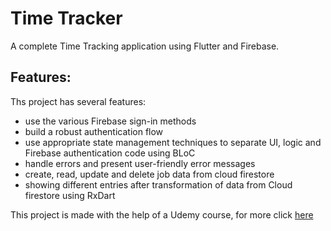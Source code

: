 # Time Tracker

A complete Time Tracking application using Flutter and Firebase.

## Features:

Ths project has several features:
- use the various Firebase sign-in methods
- build a robust authentication flow
- use appropriate state management techniques to separate UI, logic and Firebase authentication code using BLoC
- handle errors and present user-friendly error messages
- create, read, update and delete job data from cloud firestore
- showing different entries after transformation of data from Cloud firestore using RxDart

This project is made with the help of a Udemy course, for more click [here](https://www.udemy.com/course/flutter-firebase-build-a-complete-app-for-ios-android/)
